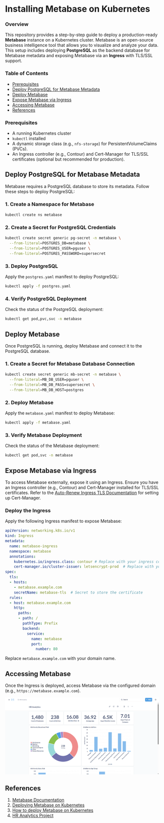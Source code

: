 # Installing Metabase on Kubernetes

### Overview
This repository provides a step-by-step guide to deploy a production-ready **Metabase** instance on a Kubernetes cluster. Metabase is an open-source business intelligence tool that allows you to visualize and analyze your data. This setup includes deploying **PostgreSQL** as the backend database for Metabase metadata and exposing Metabase via an **Ingress** with TLS/SSL support.



### Table of Contents
- [Prerequisites](#prerequisites)
- [Deploy PostgreSQL for Metabase Metadata](#deploy-postgresql-for-metabase-metadata)
- [Deploy Metabase](#deploy-metabase)
- [Expose Metabase via Ingress](#expose-metabase-via-ingress)
- [Accessing Metabase](#accessing-metabase)
- [References](#references)

### Prerequisites
- A running Kubernetes cluster
- `kubectl` installed
- A dynamic storage class (e.g., `nfs-storage`) for PersistentVolumeClaims (PVCs).
- An Ingress controller (e.g., Contour) and Cert-Manager for TLS/SSL certificates (optional but recommended for production).



## Deploy PostgreSQL for Metabase Metadata

Metabase requires a PostgreSQL database to store its metadata. Follow these steps to deploy PostgreSQL:

### 1. Create a Namespace for Metabase
```bash
kubectl create ns metabase
```

### 2. Create a Secret for PostgreSQL Credentials
```bash
kubectl create secret generic pg-secret -n metabase \
  --from-literal=POSTGRES_DB=metabase \
  --from-literal=POSTGRES_USER=pguser \
  --from-literal=POSTGRES_PASSWORD=supersecret
```

### 3. Deploy PostgreSQL
Apply the `postgres.yaml` manifest to deploy PostgreSQL:
```bash
kubectl apply -f postgres.yaml
```

### 4. Verify PostgreSQL Deployment
Check the status of the PostgreSQL deployment:
```bash
kubectl get pod,pvc,svc -n metabase
```


## Deploy Metabase

Once PostgreSQL is running, deploy Metabase and connect it to the PostgreSQL database.

### 1. Create a Secret for Metabase Database Connection
```bash
kubectl create secret generic mb-secret -n metabase \
  --from-literal=MB_DB_USER=pguser \
  --from-literal=MB_DB_PASS=supersecret \
  --from-literal=MB_DB_HOST=postgres
```

### 2. Deploy Metabase
Apply the `metabase.yaml` manifest to deploy Metabase:
```bash
kubectl apply -f metabase.yaml
```

### 3. Verify Metabase Deployment
Check the status of the Metabase deployment:
```bash
kubectl get pod,svc -n metabase
```


## Expose Metabase via Ingress

To access Metabase externally, expose it using an Ingress. Ensure you have an Ingress controller (e.g., Contour) and Cert-Manager installed for TLS/SSL certificates. Refer to the [Auto-Renew Ingress TLS Documentation](https://github.com/vickyphang/auto-renew-ing-tls) for setting up Cert-Manager.

### Deploy the Ingress
Apply the following Ingress manifest to expose Metabase:
```yaml
apiVersion: networking.k8s.io/v1
kind: Ingress
metadata:
  name: metabase-ingress
  namespace: metabase
  annotations:
    kubernetes.io/ingress.class: contour # Replace with your ingress controller
    cert-manager.io/cluster-issuer: letsencrypt-prod  # Replace with your cluster issuer
spec:
  tls:
  - hosts:
    - metabase.example.com
    secretName: metabase-tls  # Secret to store the certificate
  rules:
  - host: metabase.example.com
    http:
      paths:
      - path: /
        pathType: Prefix
        backend:
          service:
            name: metabase
            port:
              number: 80
```

Replace `metabase.example.com` with your domain name.


## Accessing Metabase

Once the Ingress is deployed, access Metabase via the configured domain (e.g., `https://metabase.example.com`).

<p align="center"> <img src="./metabase-dashboard.png"> </p>

## References

1. [Metabase Documentation](https://www.metabase.com/docs/latest/)
2. [Deploying Metabase on Kubernetes](https://medium.com/@10anupriya/deploying-metabase-on-kubernetes-02d65d07837d)
3. [How to deploy Metabase on Kubernetes](https://medium.com/@mathieuces/how-to-deploy-metabase-on-kubernetes-4aa77b9eac2d)
4. [HR Analytics Project](https://github.com/decodinggithub/HR_Analytics)
